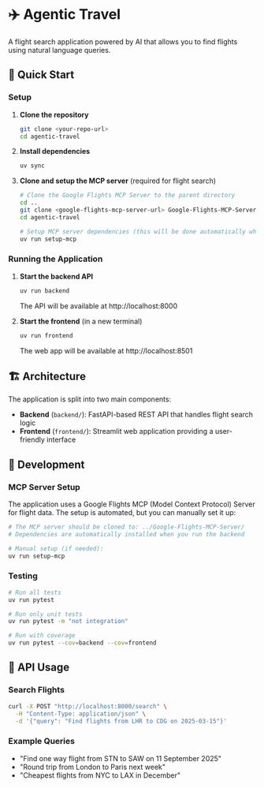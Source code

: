 # ✈️ Agentic Travel

A flight search application powered by AI that allows you to find flights using natural language queries.

## 🚀 Quick Start

### Setup

1. **Clone the repository**
   ```bash
   git clone <your-repo-url>
   cd agentic-travel
   ```

2. **Install dependencies**
   ```bash
   uv sync
   ```

3. **Clone and setup the MCP server** (required for flight search)
   ```bash
   # Clone the Google Flights MCP Server to the parent directory
   cd ..
   git clone <google-flights-mcp-server-url> Google-Flights-MCP-Server
   cd agentic-travel
   
   # Setup MCP server dependencies (this will be done automatically when starting the backend)
   uv run setup-mcp
   ```

### Running the Application

1. **Start the backend API**
   ```bash
   uv run backend
   ```
   The API will be available at http://localhost:8000

2. **Start the frontend** (in a new terminal)
   ```bash
   uv run frontend
   ```
   The web app will be available at http://localhost:8501

## 🏗️ Architecture

The application is split into two main components:

- **Backend** (`backend/`): FastAPI-based REST API that handles flight search logic
- **Frontend** (`frontend/`): Streamlit web application providing a user-friendly interface

## 🔧 Development

### MCP Server Setup

The application uses a Google Flights MCP (Model Context Protocol) Server for flight data. The setup is automated, but you can manually set it up:

```bash
# The MCP server should be cloned to: ../Google-Flights-MCP-Server/
# Dependencies are automatically installed when you run the backend

# Manual setup (if needed):
uv run setup-mcp
```

### Testing

```bash
# Run all tests
uv run pytest

# Run only unit tests
uv run pytest -m "not integration"

# Run with coverage
uv run pytest --cov=backend --cov=frontend
```

## 📝 API Usage

### Search Flights

```bash
curl -X POST "http://localhost:8000/search" \
  -H "Content-Type: application/json" \
  -d '{"query": "Find flights from LHR to CDG on 2025-03-15"}'
```

### Example Queries

- "Find one way flight from STN to SAW on 11 September 2025"
- "Round trip from London to Paris next week"
- "Cheapest flights from NYC to LAX in December"
